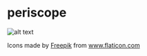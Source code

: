 # periscope

![alt text](https://github.com/sheffield-bioinformatics-core/periscope/blob/master/ocean.png "periscope")





<div>Icons made by <a href="https://www.flaticon.com/authors/freepik" title="Freepik">Freepik</a> from <a href="https://www.flaticon.com/" title="Flaticon">www.flaticon.com</a></div>
